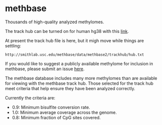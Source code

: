 # methbase
Thousands of high-quality analyzed methylomes.

The track hub can be turned on for human hg38 with this
[link](http://genome.ucsc.edu/cgi-bin/hgTracks?hubUrl=http://smithlab.usc.edu/methbase/data/methbase2/trackhub/hub.txt&genome=hg38&position=lastDbPos).

At present the track hub file is here, but it migh move while things are settling:
```text
http://smithlab.usc.edu/methbase/data/methbase2/trackhub/hub.txt
```

If you would like to suggest a publicly available methylome for
inclusion in methbase, please submit an issue
[here](https://github.com/smithlabcode/methbase/issues).

The methbase database includes many more methylomes than are available
for viewing with the methbase track hub. Those selected for the track
hub meet criteria that help ensure they have been analyzed correctly.

Currently the criteria are:

- 0.9: Minimum bisulfite conversion rate.
- 1.0: Minimum average coverage across the genome.
- 0.8: Minimum fraction of CpG sites covered.
